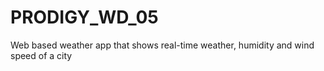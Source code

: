 # PRODIGY_WD_05
 Web based weather app that shows real-time weather, humidity and wind speed of a city

